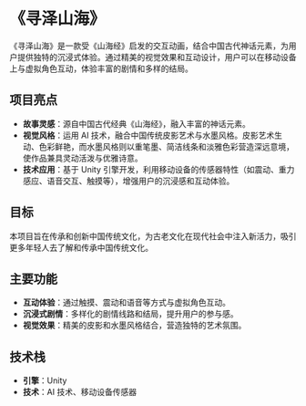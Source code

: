 # 《寻泽山海》

《寻泽山海》是一款受《山海经》启发的交互动画，结合中国古代神话元素，为用户提供独特的沉浸式体验。通过精美的视觉效果和互动设计，用户可以在移动设备上与虚拟角色互动，体验丰富的剧情和多样的结局。

## 项目亮点

- **故事灵感**：源自中国古代经典《山海经》，融入丰富的神话元素。
- **视觉风格**：运用 AI 技术，融合中国传统皮影艺术与水墨风格。皮影艺术生动、色彩鲜艳，而水墨风格则以重笔墨、简洁线条和淡雅色彩营造深远意境，使作品兼具灵动活泼与优雅诗意。
- **技术应用**：基于 Unity 引擎开发，利用移动设备的传感器特性（如震动、重力感应、语音交互、触摸等），增强用户的沉浸感和互动体验。

## 目标

本项目旨在传承和创新中国传统文化，为古老文化在现代社会中注入新活力，吸引更多年轻人去了解和传承中国传统文化。

## 主要功能

- **互动体验**：通过触摸、震动和语音等方式与虚拟角色互动。
- **沉浸式剧情**：多样化的剧情线路和结局，提升用户的参与感。
- **视觉效果**：精美的皮影和水墨风格结合，营造独特的艺术氛围。

## 技术栈

- **引擎**：Unity
- **技术**：AI 技术、移动设备传感器
